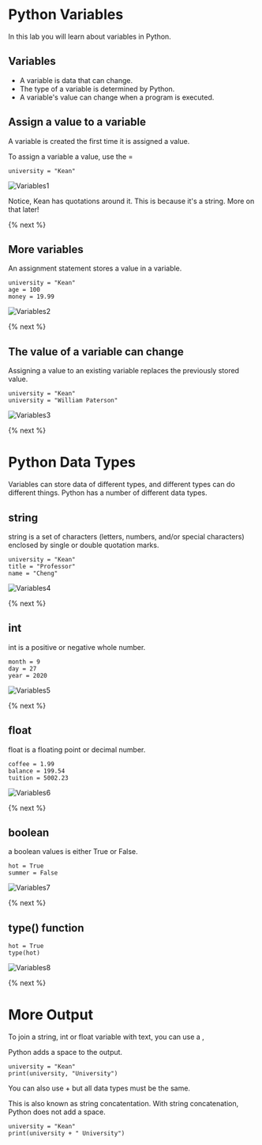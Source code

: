 # Python Variables

In this lab you will learn about variables in Python.

## Variables

- A variable is data that can change.
- The type of a variable is determined by Python.
- A variable's value can change when a program is executed.

## Assign a value to a variable

A variable is created the first time it is assigned a value.  

To assign a variable a value, use the =

```
university = "Kean"
```
![Variables1](https://raw.githubusercontent.com/profpy/id1400/master/lecture3/variables1.gif)

Notice, Kean has quotations around it.  This is because it's a string.  More on that later!

{% next %}

## More variables

An assignment statement stores a value in a variable.

```
university = "Kean"
age = 100
money = 19.99
```

![Variables2](https://raw.githubusercontent.com/profpy/id1400/master/lecture3/variables2.gif)

{% next %}

## The value of a variable can change

Assigning a value to an existing variable replaces the previously stored value.

```
university = "Kean"
university = "William Paterson"
```

![Variables3](https://raw.githubusercontent.com/profpy/id1400/master/lecture3/variables3.gif)

{% next %}

# Python Data Types

Variables can store data of different types, and different types can do different things. Python has a number of different data types.

## string

string is a set of characters (letters, numbers, and/or special characters) enclosed by single or double quotation marks.

``` 
university = "Kean"
title = "Professor"
name = "Cheng"
```

![Variables4](https://raw.githubusercontent.com/profpy/id1400/master/lecture3/variables4.gif)

{% next %}

## int

int is a positive or negative whole number.

``` 
month = 9
day = 27
year = 2020
```

![Variables5](https://raw.githubusercontent.com/profpy/id1400/master/lecture3/variables5.gif)

{% next %}

## float

float is a floating point or decimal number.

```
coffee = 1.99
balance = 199.54
tuition = 5002.23
```

![Variables6](https://raw.githubusercontent.com/profpy/id1400/master/lecture3/variables6.gif)

{% next %}

## boolean

a boolean values is either True or False.

```
hot = True
summer = False
```

![Variables7](https://raw.githubusercontent.com/profpy/id1400/master/lecture3/variables7.gif)

{% next %}

## type() function

```
hot = True
type(hot)
```

![Variables8](https://raw.githubusercontent.com/profpy/id1400/master/lecture3/variables8.gif)

{% next %}

# More Output

To join a string, int or float variable with text, you can use a , 

Python adds a space to the output.

```
university = "Kean"
print(university, "University")
```

You can also use + but all data types must be the same.  

This is also known as string concatentation.  With string concatenation, Python does not add a space.

```
university = "Kean"
print(university + " University")
```

